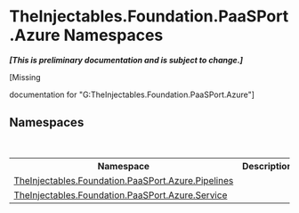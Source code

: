 # TheInjectables.Foundation.PaaSPort.Azure Namespaces
 _**\[This is preliminary documentation and is subject to change.\]**_

\[Missing <summary> documentation for "G:TheInjectables.Foundation.PaaSPort.Azure"\]


## Namespaces
&nbsp;<table><tr><th>Namespace</th><th>Description</th></tr><tr><td><a href="12877838-209f-7bd8-1db6-0de375a06add">TheInjectables.Foundation.PaaSPort.Azure.Pipelines</a></td><td></td></tr><tr><td><a href="5c1c2972-3cb4-02b4-5253-46f8c3765f8b">TheInjectables.Foundation.PaaSPort.Azure.Service</a></td><td></td></tr></table>&nbsp;
